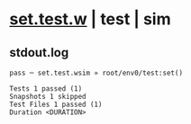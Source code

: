 # [set.test.w](../../../../../../examples/tests/sdk_tests/counter/set.test.w) | test | sim

## stdout.log
```log
pass ─ set.test.wsim » root/env0/test:set()

Tests 1 passed (1)
Snapshots 1 skipped
Test Files 1 passed (1)
Duration <DURATION>
```

